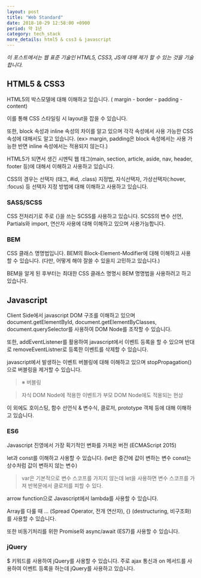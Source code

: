 ```yaml
---
layout: post
title: "Web Standard"
date: 2018-10-29 12:58:00 +0900
period: 약 1년
category: tech_stack
more_details: html5 & css3 & javascript
---
```


*이 포스트에서는 웹 표준 기술인 HTML5, CSS3, JS에 대해 제가 할 수 있는 것을 기술합니다.*

## HTML5 & CSS3

HTML5의 박스모델에 대해 이해하고 있습니다. ( margin - border - padding - content)

이를 통해 CSS 스타일링 시 layout을 잡을 수 있습니다.

또한, block 속성과 inline 속성의 차이를 알고 있으며 각각 속성에서 사용 가능한 CSS 속성에 대해서도 알고 있습니다. (ex> margin, padding은 block 속성에서는 사용 가능한 반면 inline 속성에서는 적용되지 않는다.)

HTML5가 되면서 생긴 시멘틱 웹 태그(main, section, article, aside, nav, header, footer 등)에 대해서 이해하고 사용하고 있습니다.

CSS의 경우는 선택자 (태그, #id, .class) 지정법, 자식선택자, 가상선택자(:hover, :focus) 등 선택자 지정 방법에 대해 이해하고 사용하고 있습니다.

### SASS/SCSS

CSS 전처리기로 주로 {}을 쓰는 SCSS를 사용하고 있습니다. SCSS의 변수 선언, Partials와 import, 연산자 사용에 대해 이해하고 있으며 사용가능합니다.

### BEM

CSS 클래스 명명법입니다. BEM의 Block-Element-Modifier에 대해 이해하고 사용할 수 있습니다. (다만, 어떻게 해야 잘쓸 수 있을지 고민하고 있습니다.)

BEM을 알게 된 후부터는 최대한 CSS 클래스 명명시 BEM 명명법을 사용하려고 하고 있습니다.

## Javascript

Client Side에서 javascript DOM 구조를 이해하고 있으며 document.getElementById, document.getElementByClasses, document.querySelector를 사용하여 DOM Node를 조작할 수 있습니다.

또한, addEventListener를 활용하여 javascript에서 이벤트 등록을 할 수 있으며 반대로 removeEventListner로 등록한 이벤트를 삭제할 수 있습니다.

javascript에서 발생하는 이벤트 버블링에 대해 이해하고 있으며 stopPropagation()으로 버블링을 제거할 수 있습니다.

> ※ 버블링

> 자식 DOM Node에 적용한 이벤트가 부모 DOM Node에도 적용되는 현상

이 외에도 호이스팅, 함수 선언식 & 변수식, 클로저, prototype 객체 등에 대해 이해하고 있습니다.

### ES6

Javascript 진영에서 가장 획기적인 변화를 가져온 버전 (ECMAScript 2015)

let과 const를 이해하고 사용할 수 있습니다. (let은 중간에 값이 변하는 변수 const는 상수처럼 값이 변하지 않는 변수)

> var은 기본적으로 변수 스코프를 가지지 않는데 let을 사용하면 변수 스코프를 가져 반복문에서 클로저를 피할 수 있다.

arrow function으로 Javascript에서 lambda를 사용할 수 있습니다.

Array를 다룰 때 ... (Spread Operator, 전개 연산자), {} (destructuring, 비구조화)를 사용할 수 있습니다.

또한 비동기처리를 위한 Promise와 async/await (ES7)를 사용할 수 있습니다.

### jQuery

$ 키워드를 사용하여 jQuery를 사용할 수 있습니다. 주로 ajax 통신과 on 메서드를 사용하여 이벤트 등록을 하는데 jQuery를 사용하고 있습니다.
